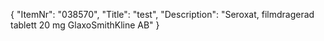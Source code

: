 {
  "ItemNr": "038570",
  "Title": "test",
  "Description": "Seroxat, filmdragerad tablett 20 mg GlaxoSmithKline AB"
}